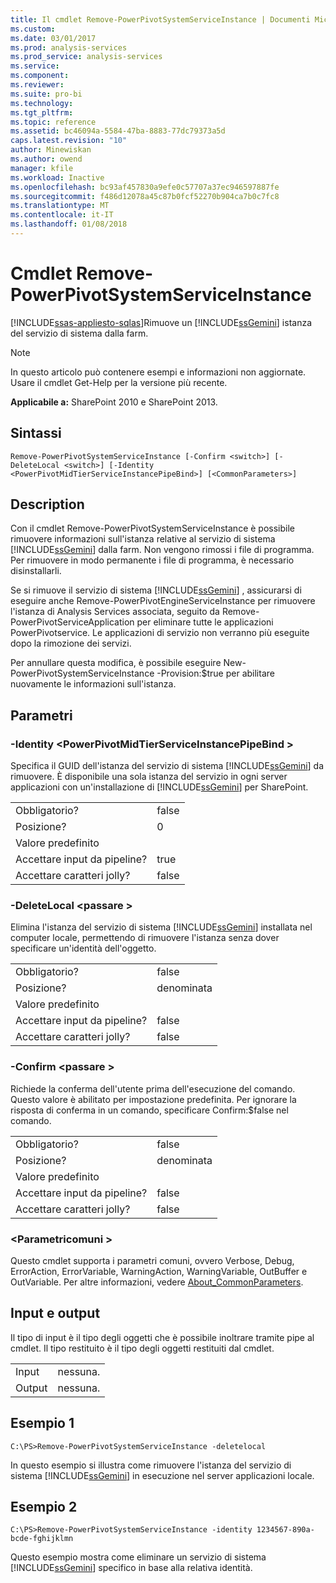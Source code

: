 ```yaml
---
title: Il cmdlet Remove-PowerPivotSystemServiceInstance | Documenti Microsoft
ms.custom: 
ms.date: 03/01/2017
ms.prod: analysis-services
ms.prod_service: analysis-services
ms.service: 
ms.component: 
ms.reviewer: 
ms.suite: pro-bi
ms.technology: 
ms.tgt_pltfrm: 
ms.topic: reference
ms.assetid: bc46094a-5584-47ba-8883-77dc79373a5d
caps.latest.revision: "10"
author: Minewiskan
ms.author: owend
manager: kfile
ms.workload: Inactive
ms.openlocfilehash: bc93af457830a9efe0c57707a37ec946597887fe
ms.sourcegitcommit: f486d12078a45c87b0fcf52270b904ca7b0c7fc8
ms.translationtype: MT
ms.contentlocale: it-IT
ms.lasthandoff: 01/08/2018
---
```

# <a name="remove-powerpivotsystemserviceinstance-cmdlet"></a>Cmdlet Remove-PowerPivotSystemServiceInstance
[!INCLUDE[ssas-appliesto-sqlas](../../includes/ssas-appliesto-sqlas.md)]Rimuove un [!INCLUDE[ssGemini](../../includes/ssgemini-md.md)] istanza del servizio di sistema dalla farm.  

>[!NOTE] 
>In questo articolo può contenere esempi e informazioni non aggiornate. Usare il cmdlet Get-Help per la versione più recente.
  
 **Applicabile a:** SharePoint 2010 e SharePoint 2013.  
  
## <a name="syntax"></a>Sintassi  
  
```  
Remove-PowerPivotSystemServiceInstance [-Confirm <switch>] [-DeleteLocal <switch>] [-Identity <PowerPivotMidTierServiceInstancePipeBind>] [<CommonParameters>]  
```  
  
## <a name="description"></a>Description  
 Con il cmdlet Remove-PowerPivotSystemServiceInstance è possibile rimuovere informazioni sull'istanza relative al servizio di sistema [!INCLUDE[ssGemini](../../includes/ssgemini-md.md)] dalla farm. Non vengono rimossi i file di programma. Per rimuovere in modo permanente i file di programma, è necessario disinstallarli.  
  
 Se si rimuove il servizio di sistema [!INCLUDE[ssGemini](../../includes/ssgemini-md.md)] , assicurarsi di eseguire anche Remove-PowerPivotEngineServiceInstance per rimuovere l'istanza di Analysis Services associata, seguito da Remove-PowerPivotServiceApplication per eliminare tutte le applicazioni PowerPivotservice. Le applicazioni di servizio non verranno più eseguite dopo la rimozione dei servizi.  
  
 Per annullare questa modifica, è possibile eseguire New-PowerPivotSystemServiceInstance -Provision:$true per abilitare nuovamente le informazioni sull'istanza.  
  
## <a name="parameters"></a>Parametri  
  
### <a name="-identity-powerpivotmidtierserviceinstancepipebind"></a>-Identity \<PowerPivotMidTierServiceInstancePipeBind >  
 Specifica il GUID dell'istanza del servizio di sistema [!INCLUDE[ssGemini](../../includes/ssgemini-md.md)] da rimuovere. È disponibile una sola istanza del servizio in ogni server applicazioni con un'installazione di [!INCLUDE[ssGemini](../../includes/ssgemini-md.md)] per SharePoint.  
  
|||  
|-|-|  
|Obbligatorio?|false|  
|Posizione?|0|  
|Valore predefinito||  
|Accettare input da pipeline?|true|  
|Accettare caratteri jolly?|false|  
  
### <a name="-deletelocal-switch"></a>-DeleteLocal \<passare >  
 Elimina l'istanza del servizio di sistema [!INCLUDE[ssGemini](../../includes/ssgemini-md.md)] installata nel computer locale, permettendo di rimuovere l'istanza senza dover specificare un'identità dell'oggetto.  
  
|||  
|-|-|  
|Obbligatorio?|false|  
|Posizione?|denominata|  
|Valore predefinito||  
|Accettare input da pipeline?|false|  
|Accettare caratteri jolly?|false|  
  
### <a name="-confirm-switch"></a>-Confirm \<passare >  
 Richiede la conferma dell'utente prima dell'esecuzione del comando. Questo valore è abilitato per impostazione predefinita. Per ignorare la risposta di conferma in un comando, specificare Confirm:$false nel comando.  
  
|||  
|-|-|  
|Obbligatorio?|false|  
|Posizione?|denominata|  
|Valore predefinito||  
|Accettare input da pipeline?|false|  
|Accettare caratteri jolly?|false|  
  
### <a name="commonparameters"></a>\<Parametricomuni >  
 Questo cmdlet supporta i parametri comuni, ovvero Verbose, Debug, ErrorAction, ErrorVariable, WarningAction, WarningVariable, OutBuffer e OutVariable. Per altre informazioni, vedere [About_CommonParameters](http://go.microsoft.com/fwlink/?linkID=227825).  
  
## <a name="inputs-and-outputs"></a>Input e output  
 Il tipo di input è il tipo degli oggetti che è possibile inoltrare tramite pipe al cmdlet. Il tipo restituito è il tipo degli oggetti restituiti dal cmdlet.  
  
|||  
|-|-|  
|Input|nessuna.|  
|Output|nessuna.|  
  
## <a name="example-1"></a>Esempio 1  
  
```  
C:\PS>Remove-PowerPivotSystemServiceInstance -deletelocal  
```  
  
 In questo esempio si illustra come rimuovere l'istanza del servizio di sistema [!INCLUDE[ssGemini](../../includes/ssgemini-md.md)] in esecuzione nel server applicazioni locale.  
  
## <a name="example-2"></a>Esempio 2  
  
```  
C:\PS>Remove-PowerPivotSystemServiceInstance -identity 1234567-890a-bcde-fghijklmn  
```  
  
 Questo esempio mostra come eliminare un servizio di sistema [!INCLUDE[ssGemini](../../includes/ssgemini-md.md)] specifico in base alla relativa identità.  
  
  

